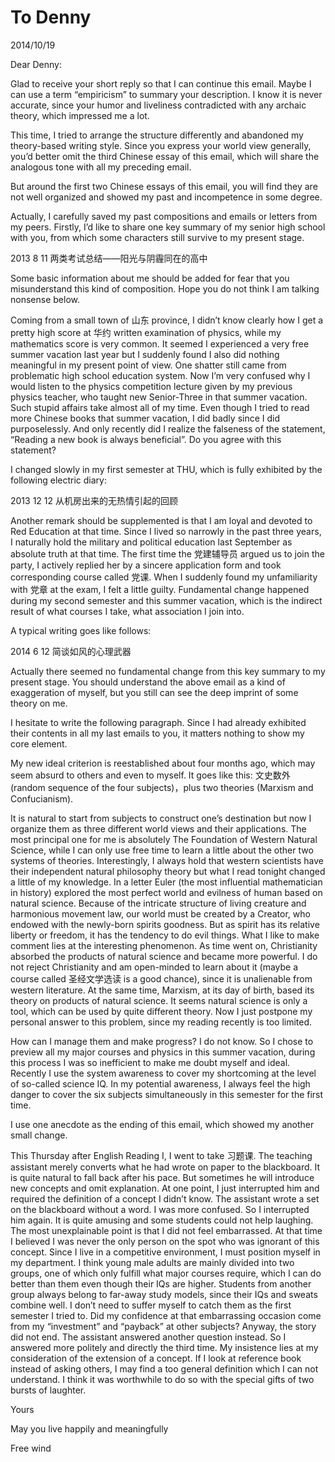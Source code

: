 # To Denny
2014/10/19

Dear Denny:

Glad to receive your short reply so that I can continue this email.  Maybe I can use a term  “empiricism” to summary your description. I know it is never accurate, since your humor and liveliness contradicted with any archaic theory, which impressed me a lot.

This time, I tried to arrange the structure differently and abandoned my theory-based writing style. Since you express your world view generally, you’d better omit the third Chinese essay of this email, which will share the analogous tone with all my preceding email.

But around the first two Chinese essays of this email, you will find they are not well organized and showed my past and incompetence in some degree. 
     
Actually, I carefully saved my past compositions and emails or letters from my peers. Firstly, I’d like to share one key summary of my senior high school with you, from which some characters still survive to my present stage. 

2013 8 11 两类考试总结——阳光与阴霾同在的高中

Some basic information about me should be added for fear that you misunderstand this kind of composition. Hope you do not think I am talking nonsense below.

Coming from a small town of 山东 province, I didn’t know clearly how I get a pretty high score at 华约 written examination of physics, while my mathematics score is very common. It seemed I experienced a very free summer vacation last year but I suddenly found I also did nothing meaningful in my present point of view. One shatter still came from problematic high school education system. Now I’m very confused why I would listen to the physics competition lecture given by my previous physics teacher, who taught new Senior-Three in that summer vacation. Such stupid affairs take almost all of my time. Even though I tried to read more Chinese books that summer vacation, I did badly since I did purposelessly. And only recently did I realize the falseness of the statement, “Reading a new book is always beneficial”. Do you agree with this statement?
     
I changed slowly in my first semester at THU, which is fully exhibited by the following electric diary:

2013 12 12 从机房出来的无热情引起的回顾

Another remark should be supplemented is that I am loyal and devoted to Red Education at that time.  Since I lived so narrowly in the past three years, I naturally hold the military and political education last September as absolute truth at that time. The first time the 党建辅导员 argued us to join the party, I actively replied her by a sincere application form and took corresponding course called 党课. When I suddenly found my unfamiliarity with 党章 at the exam, I felt a little guilty. 
Fundamental change happened during my second semester and this summer vacation, which is the indirect result of what courses I take, what association I join into.

A typical writing goes like follows:

2014 6 12  简谈如风的心理武器
     
Actually there seemed no fundamental change from this key summary to my present stage. You should understand the above email as a kind of exaggeration of myself, but you still can see the deep imprint of some theory on me.

I hesitate to write the following paragraph. Since I had already exhibited their contents in all my last emails to you, it matters nothing to show my core element.

My new ideal criterion is reestablished about four months ago, which may seem absurd to others and even to myself. It goes like this: 文史数外 (random sequence of the four subjects)，plus two theories (Marxism and Confucianism).

It is natural to start from subjects to construct one’s destination but now I organize them as three different world views and their applications. The most principal one for me is absolutely The Foundation of Western Natural Science, while I can only use free time to learn a little about the other two systems of theories. Interestingly, I always hold that western scientists have their independent natural philosophy theory but what I read tonight changed a little of my knowledge. In a letter Euler (the most influential mathematician in history) explored the most perfect world and evilness of human based on natural science. Because of the intricate structure of living creature and harmonious movement law, our world must be created by a Creator, who endowed with the newly-born spirits goodness. But as spirit has its relative liberty or freedom, it has the tendency to do evil things. What I like to make comment lies at the interesting phenomenon. As time went on, Christianity absorbed the products of natural science and became more powerful. I do not reject Christianity and am open-minded to learn about it (maybe a course called 圣经文学选读 is a good chance), since it is unalienable from western literature. At the same time, Marxism, at its day of birth, based its theory on products of natural science. It seems natural science is only a tool, which can be used by quite different theory. Now I just postpone my personal answer to this problem, since my reading recently is too limited.

How can I manage them and make progress? I do not know. So I chose to preview all my major courses and physics in this summer vacation, during this process I was so inefficient to make me doubt myself and ideal. Recently I use the system awareness to cover my shortcoming at the level of so-called science IQ. In my potential awareness, I always feel the high danger to cover the six subjects simultaneously in this semester for the first time.

I use one anecdote as the ending of this email, which showed my another small change.

This Thursday after English Reading I, I went to take 习题课. The teaching assistant  merely converts what he had wrote on paper to the blackboard. It is quite natural to fall back after his pace. But sometimes he will introduce new concepts and omit explanation. At one point, I just interrupted him and required the definition of a concept I didn’t know. The assistant wrote a set on the blackboard without a word. I was more confused. So I interrupted him again. It is quite amusing and some students could not help laughing. The most unexplainable point is that I did not feel embarrassed. At that time I believed I was never the only person on the spot who was ignorant of this concept. Since I live in a competitive environment, I must position myself in my department. I think young male adults are mainly divided into two groups, one of which only fulfill what major courses require, which I can do better than them even though their IQs are higher. Students from another group always belong to far-away study models, since their IQs and sweats combine well. I don’t need to suffer myself to catch them as the first semester I tried to. Did my confidence at that embarrassing occasion come from my “investment” and “payback” at other subjects?  Anyway, the story did not end.  The assistant answered another question instead. So I answered more politely and directly the third time. My insistence lies at my consideration of the extension of a concept. If I look at reference book instead of asking others, I may find a too general definition which I can not understand. I think it was worthwhile to do so with the special gifts of two bursts of laughter.

Yours

May you live happily and meaningfully

Free wind

